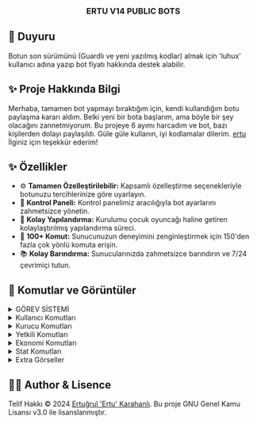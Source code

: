 <p align="center">
  <h3 align="center">ERTU V14 PUBLIC BOTS</h3>
</p>

## 📢 Duyuru

Botun son sürümünü (Guardlı ve yeni yazılmış kodlar) almak için 'luhux' kullanıcı adına yazıp bot fiyatı hakkında destek alabilir.

## ✨ Proje Hakkında Bilgi

Merhaba, tamamen bot yapmayı bıraktığım için, kendi kullandığım botu paylaşma kararı aldım. Belki yeni bir bota başlarım, ama böyle bir şey olacağını zannetmiyorum. Bu projeye 6 ayımı harcadım ve bot, bazı kişilerden dolayı paylaşıldı. Güle güle kullanın, iyi kodlamalar dilerim.
[ertu](https://discord.com/users/136619876407050240) İlginiz için teşekkür ederim!

## ✨ Özellikler

- ⚙️ **Tamamen Özelleştirilebilir:** Kapsamlı özelleştirme seçenekleriyle botunuzu tercihlerinize göre uyarlayın.
- 🌆 **Kontrol Paneli:** Kontrol panelimiz aracılığıyla bot ayarlarını zahmetsizce yönetin.
- 📝 **Kolay Yapılandırma:** Kurulumu çocuk oyuncağı haline getiren kolaylaştırılmış yapılandırma süreci.
- 💯 **100+ Komut:** Sunucunuzun deneyimini zenginleştirmek için 150'den fazla çok yönlü komuta erişin.
- 📚 **Kolay Barındırma:** Sunucularınızda zahmetsizce barındırın ve 7/24 çevrimiçi tutun.

## 🍭 Komutlar ve Görüntüler
<details>
  <summary>GÖREV SİSTEMİ</summary>

| Komut                  | Resim                                                                                                  |
| ---------------------- | ------------------------------------------------------------------------------------------------------ |
| Görev Alma | <img alt="image" src= "https://github.com/ertucuk/Satilik-Ertu-Bots/assets/68440024/0ace299e-5642-48e4-8feb-0937d37f5e50"> |
| Görev 1.sayfa | <img alt="image" src="https://github.com/ertucuk/Satilik-Ertu-Bots/assets/68440024/661b0ec2-66ca-4591-a43a-dd00bc30d989"> |
| Görev 2.sayfa | <img alt="image" src="https://github.com/ertucuk/Satilik-Ertu-Bots/assets/68440024/a69ba745-744b-4510-b199-ee0003205dec"> |
| Yetkili Alma | <img alt="image" src="https://github.com/ertucuk/Satilik-Ertu-Bots/assets/68440024/4ac6b9d3-c411-48fe-b574-8bf2284c9f46"> |
| Yetki Yükselt - Düşür | <img alt="image" src="https://github.com/ertucuk/Satilik-Ertu-Bots/assets/68440024/7fbe51a8-4950-4346-b532-9718f82ba9bf"> |
| Yetkililerim | <img alt="image" src="https://github.com/ertucuk/Satilik-Ertu-Bots/assets/68440024/b78656f4-fdc4-4abb-8a5c-b74c3794a381"> |
| Return Komutu | <img alt="image" src="https://github.com/ertucuk/Satilik-Ertu-Bots/assets/68440024/8b966190-f670-4a50-8d4e-d85bdf907196"> |
| Sorun Çöz Komutu | <img alt="image" src="https://github.com/ertucuk/Satilik-Ertu-Bots/assets/68440024/6d9252b7-bf54-4803-a623-25268c35cd40"> |
</details>

<details>
  <summary>Kullanıcı Komutları</summary>

| Komut                  | Resim                                                                                                  |
| ---------------------- | ------------------------------------------------------------------------------------------------------ |
| General Kategorisi | <img alt="image" src= "https://github.com/ertucuk/Ertu-Bots/assets/68440024/6bf1970c-91cc-4a61-b67f-13edfecef025"> |
| Profil Komutu | <img alt="image" src="https://github.com/ertucuk/Ertu-Bots/assets/68440024/578cfe33-3072-4dd8-a5f4-fc5da4bfa238"> |
| Ship Komutu | <img alt="image" src="https://github.com/ertucuk/Ertu-Bots/assets/68440024/1e97328e-08a4-4ae1-b359-af30e2b256f4"> |
</details>

<details>
  <summary>Kurucu Komutları</summary>
  
| Komut                  | Resim                                                                                                  |
| ---------------------- | ------------------------------------------------------------------------------------------------------ |
| Kurucu Kategorisi | <img alt="image" src="https://github.com/ertucuk/Ertu-Bots/assets/68440024/567b45ba-e123-4b76-865a-8619da6c7bc0"> |
| Setup Komutu | <img alt="image" src="https://github.com/ertucuk/Ertu-Bots/assets/68440024/17a6f3f5-bb6c-4782-bbec-07501d7077d1"> |
| Member Panel | <img alt="image" src="https://github.com/ertucuk/Ertu-Bots/assets/68440024/6f5a2b71-68ff-4d1c-9eca-e1f6ebdb8ab7"> |
| Auto Regıster Panel | <img alt="image" src="https://github.com/ertucuk/Ertu-Bots/assets/68440024/955c284c-c598-4f87-8c29-24f03107180c"> |
| Role Panel | <img alt="image" src="https://github.com/ertucuk/Ertu-Bots/assets/68440024/5699b9f8-da3f-48eb-ad5d-2ad35b3815e8"> |
| Secretroom Panel | <img alt="image" src="https://github.com/ertucuk/Ertu-Bots/assets/68440024/d36ebe70-79af-47b0-9869-ff2434385328"> |
</details>

<details>
  <summary>Yetkili Komutları</summary>

| Komut                  | Resim                                                                                                  |
| ---------------------- | ------------------------------------------------------------------------------------------------------ |
| Yetkili Kategorisi | <img alt="image" src="https://github.com/ertucuk/Ertu-Bots/assets/68440024/ff838429-44c4-48ad-82bc-476cb06c707d"> |
| Çekiliş Komutu | <img alt="image" src="https://github.com/ertucuk/Ertu-Bots/assets/68440024/3ffb7287-5436-4e21-8ef9-fbbeaa4ec43e"> |
| Say Komutu | <img alt="image" src="https://github.com/ertucuk/Ertu-Bots/assets/68440024/b3d4f50d-1644-4e91-9fbe-ee53eefdb2dd"> |
</details>

<details>
  <summary>Ekonomi Komutları</summary>
  
| Komut                  | Resim                                                                                                  |
| ---------------------- | ------------------------------------------------------------------------------------------------------ |
| Ekonomi Kategorisi | <img alt="image" src="https://github.com/ertucuk/Ertu-Bots/assets/68440024/1d3b585d-681b-47d8-a7be-3302839440a8"> |
</details>

<details>
  <summary>Stat Komutları</summary>

| Komut                  | Resim                                                                                                  |
| ---------------------- | ------------------------------------------------------------------------------------------------------ |
| Stat Kategorisi | <img alt="image" src="https://github.com/ertucuk/Ertu-Bots/assets/68440024/0b322cdd-f588-4424-be09-cbdabf42550b"> |
| Detay Komutu | <img alt="image" src="https://github.com/ertucuk/Ertu-Bots/assets/68440024/e1f583b4-539e-40e6-b86d-41eb0eb71bac"> |
| Stat Komutu | <img alt="image" src="https://github.com/ertucuk/Ertu-Bots/assets/68440024/f8d8d1d2-1f01-4304-9c77-d2682851078b"> |
| Stat Komutu | <img alt="image" src="https://github.com/ertucuk/Ertu-Bots/assets/68440024/47ed0997-f049-49e5-9925-a6f4b723abe1"> |
| Invite Komutu | <img alt="image" src="https://github.com/ertucuk/Ertu-Bots/assets/68440024/1eab8a2c-d1f2-46d5-b99c-2869153cd1c7"> |
| Top Komutu | <img alt="image" src="https://github.com/ertucuk/Ertu-Bots/assets/68440024/7a208cfd-f20a-42b1-8d83-429436c8b208"> |
| Top Komutu | <img alt="image" src="https://github.com/ertucuk/Ertu-Bots/assets/68440024/fc4af671-bcb9-468f-a948-6c6bb43225a8"> |
</details>

<details>
  <summary>Extra Görseller</summary>

| Komut                  | Resim                                                                                                  |
| ---------------------- | ------------------------------------------------------------------------------------------------------ |
| Context Komutları | <img alt="image" src="https://github.com/ertucuk/Ertu-Bots/assets/68440024/43abf8d6-5b72-4a01-b0cf-dd67edb68e29"> |
| Log Kanalları | <img alt="image" src="https://github.com/ertucuk/Ertu-Bots/assets/68440024/63543aac-5d77-4100-af34-9fc1d2a3ac9d"> |
| Bot Dosyaları | <img alt="image" src="https://github.com/ertucuk/Ertu-Bots/assets/68440024/6092ede3-bcef-495c-8837-bd4066c3bb7a"> |

</details>

## 🐻‍❄️ Author & Lisence
Telif Hakkı © 2024 [Ertuğrul 'Ertu' Karahanlı](https://github.com/ertucuk). Bu proje GNU Genel Kamu Lisansı v3.0 ile lisanslanmıştır.
